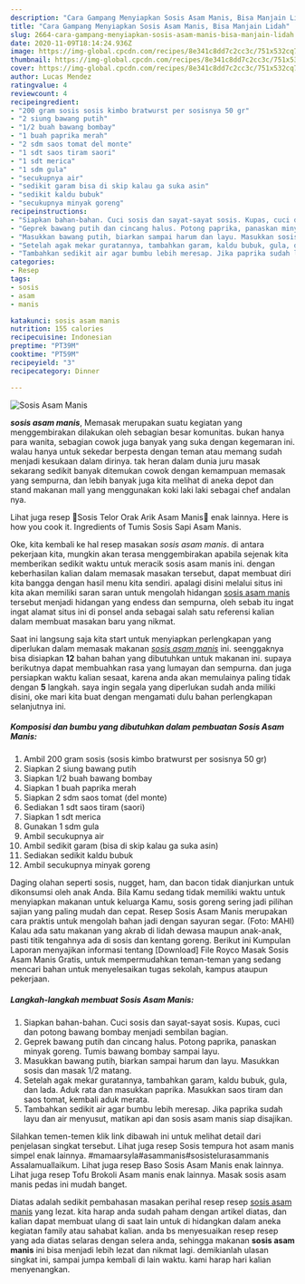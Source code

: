 ```yaml
---
description: "Cara Gampang Menyiapkan Sosis Asam Manis, Bisa Manjain Lidah"
title: "Cara Gampang Menyiapkan Sosis Asam Manis, Bisa Manjain Lidah"
slug: 2664-cara-gampang-menyiapkan-sosis-asam-manis-bisa-manjain-lidah
date: 2020-11-09T18:14:24.936Z
image: https://img-global.cpcdn.com/recipes/8e341c8dd7c2cc3c/751x532cq70/sosis-asam-manis-foto-resep-utama.jpg
thumbnail: https://img-global.cpcdn.com/recipes/8e341c8dd7c2cc3c/751x532cq70/sosis-asam-manis-foto-resep-utama.jpg
cover: https://img-global.cpcdn.com/recipes/8e341c8dd7c2cc3c/751x532cq70/sosis-asam-manis-foto-resep-utama.jpg
author: Lucas Mendez
ratingvalue: 4
reviewcount: 4
recipeingredient:
- "200 gram sosis sosis kimbo bratwurst per sosisnya 50 gr"
- "2 siung bawang putih"
- "1/2 buah bawang bombay"
- "1 buah paprika merah"
- "2 sdm saos tomat del monte"
- "1 sdt saos tiram saori"
- "1 sdt merica"
- "1 sdm gula"
- "secukupnya air"
- "sedikit garam bisa di skip kalau ga suka asin"
- "sedikit kaldu bubuk"
- "secukupnya minyak goreng"
recipeinstructions:
- "Siapkan bahan-bahan. Cuci sosis dan sayat-sayat sosis. Kupas, cuci dan potong bawang bombay menjadi sembilan bagian."
- "Geprek bawang putih dan cincang halus. Potong paprika, panaskan minyak goreng. Tumis bawang bombay sampai layu."
- "Masukkan bawang putih, biarkan sampai harum dan layu. Masukkan sosis dan masak 1/2 matang."
- "Setelah agak mekar guratannya, tambahkan garam, kaldu bubuk, gula, dan lada. Aduk rata dan masukkan paprika. Masukkan saos tiram dan saos tomat, kembali aduk merata."
- "Tambahkan sedikit air agar bumbu lebih meresap. Jika paprika sudah layu dan air menyusut, matikan api dan sosis asam manis siap disajikan."
categories:
- Resep
tags:
- sosis
- asam
- manis

katakunci: sosis asam manis 
nutrition: 155 calories
recipecuisine: Indonesian
preptime: "PT39M"
cooktime: "PT59M"
recipeyield: "3"
recipecategory: Dinner

---
```



![Sosis Asam Manis](https://img-global.cpcdn.com/recipes/8e341c8dd7c2cc3c/751x532cq70/sosis-asam-manis-foto-resep-utama.jpg)

<b><i>sosis asam manis</i></b>, Memasak merupakan suatu kegiatan yang menggembirakan dilakukan oleh sebagian besar komunitas. bukan hanya para wanita, sebagian cowok juga banyak yang suka dengan kegemaran ini. walau hanya untuk sekedar berpesta dengan teman atau memang sudah menjadi kesukaan dalam dirinya. tak heran dalam dunia juru masak sekarang sedikit banyak ditemukan cowok dengan kemampuan memasak yang sempurna, dan lebih banyak juga kita melihat di aneka depot dan stand makanan mall yang menggunakan koki laki laki sebagai chef andalan nya.

Lihat juga resep 🍃Sosis Telor Orak Arik Asam Manis🍃 enak lainnya. Here is how you cook it. Ingredients of Tumis Sosis Sapi Asam Manis.

Oke, kita kembali ke hal resep masakan <i>sosis asam manis</i>. di antara pekerjaan kita, mungkin akan terasa menggembirakan apabila sejenak kita memberikan sedikit waktu untuk meracik sosis asam manis ini. dengan keberhasilan kalian dalam memasak masakan tersebut, dapat membuat diri kita bangga dengan hasil menu kita sendiri. apalagi disini melalui situs ini kita akan memiliki saran saran untuk mengolah hidangan <u>sosis asam manis</u> tersebut menjadi hidangan yang endess dan sempurna, oleh sebab itu ingat ingat alamat situs ini di ponsel anda sebagai salah satu referensi kalian dalam membuat masakan baru yang nikmat.


Saat ini langsung saja kita start untuk menyiapkan perlengkapan yang diperlukan dalam memasak makanan <u><i>sosis asam manis</i></u> ini. seenggaknya bisa disiapkan <b>12</b> bahan bahan yang dibutuhkan untuk makanan ini. supaya berikutnya dapat membuahkan rasa yang lumayan dan sempurna. dan juga persiapkan waktu kalian sesaat, karena anda akan memulainya paling tidak dengan <b>5</b> langkah. saya ingin segala yang diperlukan sudah anda miliki disini, oke mari kita buat dengan mengamati dulu bahan perlengkapan selanjutnya ini.

<!--inarticleads1-->

##### Komposisi dan bumbu yang dibutuhkan dalam pembuatan Sosis Asam Manis:

1. Ambil 200 gram sosis (sosis kimbo bratwurst per sosisnya 50 gr)
1. Siapkan 2 siung bawang putih
1. Siapkan 1/2 buah bawang bombay
1. Siapkan 1 buah paprika merah
1. Siapkan 2 sdm saos tomat (del monte)
1. Sediakan 1 sdt saos tiram (saori)
1. Siapkan 1 sdt merica
1. Gunakan 1 sdm gula
1. Ambil secukupnya air
1. Ambil sedikit garam (bisa di skip kalau ga suka asin)
1. Sediakan sedikit kaldu bubuk
1. Ambil secukupnya minyak goreng


Daging olahan seperti sosis, nugget, ham, dan bacon tidak dianjurkan untuk dikonsumsi oleh anak Anda. Bila Kamu sedang tidak memiliki waktu untuk menyiapkan makanan untuk keluarga Kamu, sosis goreng sering jadi pilihan sajian yang paling mudah dan cepat. Resep Sosis Asam Manis merupakan cara praktis untuk mengolah bahan jadi dengan sayuran segar. (Foto: MAHI) Kalau ada satu makanan yang akrab di lidah dewasa maupun anak-anak, pasti titik tengahnya ada di sosis dan kentang goreng. Berikut ini Kumpulan Laporan menyajikan informasi tentang [Download] File Royco Masak Sosis Asam Manis Gratis, untuk mempermudahkan teman-teman yang sedang mencari bahan untuk menyelesaikan tugas sekolah, kampus ataupun pekerjaan. 

<!--inarticleads2-->

##### Langkah-langkah membuat Sosis Asam Manis:

1. Siapkan bahan-bahan. Cuci sosis dan sayat-sayat sosis. Kupas, cuci dan potong bawang bombay menjadi sembilan bagian.
1. Geprek bawang putih dan cincang halus. Potong paprika, panaskan minyak goreng. Tumis bawang bombay sampai layu.
1. Masukkan bawang putih, biarkan sampai harum dan layu. Masukkan sosis dan masak 1/2 matang.
1. Setelah agak mekar guratannya, tambahkan garam, kaldu bubuk, gula, dan lada. Aduk rata dan masukkan paprika. Masukkan saos tiram dan saos tomat, kembali aduk merata.
1. Tambahkan sedikit air agar bumbu lebih meresap. Jika paprika sudah layu dan air menyusut, matikan api dan sosis asam manis siap disajikan.


Silahkan temen-temen klik link dibawah ini untuk melihat detail dari penjelasan singkat tersebut. Lihat juga resep Sosis tempura hot asam manis simpel enak lainnya. #mamaarsyla#asammanis#sosistelurasammanis Assalamuallaikum. Lihat juga resep Baso Sosis Asam Manis enak lainnya. Lihat juga resep Tofu Brokoli Asam manis enak lainnya. Masak sosis asam manis pedas ini mudah banget. 

Diatas adalah sedikit pembahasan masakan perihal resep resep <u>sosis asam manis</u> yang lezat. kita harap anda sudah paham dengan artikel diatas, dan kalian dapat membuat ulang di saat lain untuk di hidangkan dalam aneka kegiatan family atau sahabat kalian. anda bs menyesuaikan resep resep yang ada diatas selaras dengan selera anda, sehingga makanan <b>sosis asam manis</b> ini bisa menjadi lebih lezat dan nikmat lagi. demikianlah ulasan singkat ini, sampai jumpa kembali di lain waktu. kami harap hari kalian menyenangkan.
